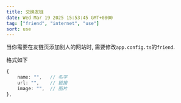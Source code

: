 ```yaml
---
title: 交换友链
date: Wed Mar 19 2025 15:53:45 GMT+0800
tag: ["friend", "internet", "use"]
sort: use
---
```


当你需要在友链页添加别人的网站时, 需要修改`app.config.ts`的`friend`.

格式如下

```typescript
{
    name: "",   // 名字
    url: "",    // 链接
    image: "",  // 图片
},
```
